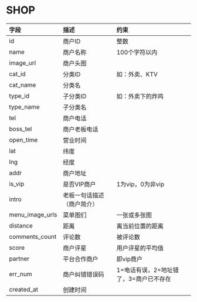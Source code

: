 # SHOP

| 字段 | 描述 | 约束 |
:-----|:-----|:----|
id| 商户ID | 整数
name| 商户名称 | 100个字符以内
image_url| 商户头图 |
cat_id| 分类ID | 如：外卖、KTV
cat_name| 分类名 |
type_id| 子分类ID | 如：外卖下的炸鸡
type_name| 子分类名 |
tel| 商户电话 | 
boss_tel| 商户老板电话 |
open_time| 营业时间 |
lat| 纬度 |
lng| 经度 |
addr| 商户地址 |
is_vip| 是否VIP商户 | 1为vip，0为非vip
intro| 老板一句话描述（商户简介） | 
menu_image_urls| 菜单图们 | 一张或多张图
distance| 距离 | 离当前位置的距离
comments_count | 评论数 | 被评论数
score| 商户评星 | 用户评星的平均值
partner | 平台合作商户 | 即vip商户
err_num | 商户纠错错误码 | 1=电话有误，2=地址错了，3=商户已不存在
created_at | 创建时间 | 